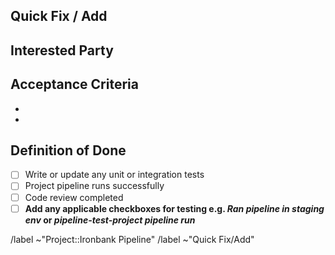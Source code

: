 <!-- This template is **ONLY** used for quick fixes/adds (primarily for tracking smaller issues). New feature request, pipeline enhancement, and bug issues should use the other template options for issue submission. -->

## Quick Fix / Add

<!--- What is the quick fix/add? -->

## Interested Party

<!--- Who reported this or is looking for the fix? -->

## Acceptance Criteria

<!--- What is the acceptance criteria for this quick fix/add?
    e.g.
    - [ ] Log for lint job now prints VAT API version with INFO log level
    or
    - [ ] S3 upload no longer includes docker archive
-->

-
-

## Definition of Done

<!-- Add checkboxes for  -->

- [ ] Write or update any unit or integration tests
- [ ] Project pipeline runs successfully
- [ ] Code review completed
- [ ] **Add any applicable checkboxes for testing e.g. _Ran pipeline in staging env_ or _pipeline-test-project pipeline run_**

/label ~"Project::Ironbank Pipeline"
/label ~"Quick Fix/Add"
